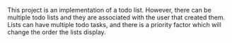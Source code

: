 This project is an implementation of a todo list. However, there can be 
multiple todo lists and they are associated with the user that created them.
Lists can have multiple todo tasks, and there is a priority factor which 
will change the order the lists display. 